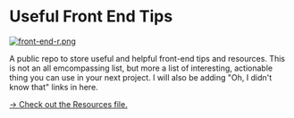 # Useful Front End Tips

[![front-end-r.png](https://i.postimg.cc/T16gGW8q/front-end-r.png)](https://postimg.cc/S2gJfRxJ)

A public repo to store useful and helpful front-end tips and resources. This is not an all emcompassing list, but more a list of interesting, actionable thing you can use in your next project. I will also be adding "Oh, I didn't know that" links in here. 

[→ Check out the Resources file.](https://github.com/nkhil/front-end-resources/blob/master/Resources.md)
